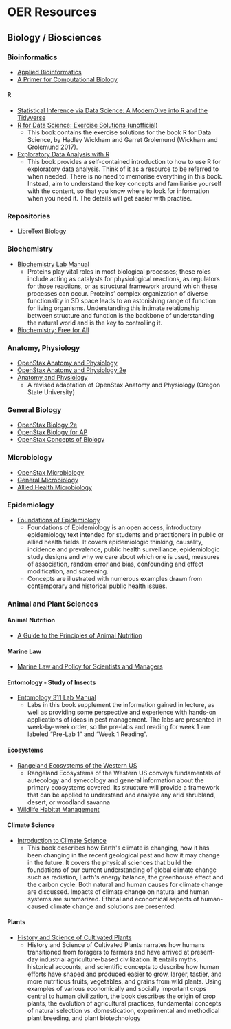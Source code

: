 # OER Resources

## Biology / Biosciences

### Bioinformatics
- [Applied Bioinformatics](https://open.oregonstate.education/appliedbioinformatics)
- [A Primer for Computational Biology](https://open.oregonstate.education/computationalbiology)
#### R
- [Statistical Inference via Data Science: A ModernDive into R and the Tidyverse](https://moderndive.com/index.html)  
- [R for Data Science: Exercise Solutions (unofficial)](https://jrnold.github.io/r4ds-exercise-solutions/index.html)
  - This book contains the exercise solutions for the book R for Data Science, by Hadley Wickham and Garret Grolemund (Wickham and Grolemund 2017).  
- [Exploratory Data Analysis with R](https://tuos-bio-data-skills.github.io/intro-eda-book/)
  - This book provides a self-contained introduction to how to use R for exploratory data analysis. Think of it as a resource to be referred to when needed. There is no need to memorise everything in this book. Instead, aim to understand the key concepts and familiarise yourself with the content, so that you know where to look for information when you need it. The details will get easier with practise.

### Repositories
- [LibreText Biology](https://bio.libretexts.org/)

### Biochemistry
- [Biochemistry Lab Manual](https://open.oregonstate.education/chembiolab)
  - Proteins play vital roles in most biological processes; these roles include acting as catalysts for physiological reactions, as regulators for those reactions, or as structural framework around which these processes can occur. Proteins’ complex organization of diverse functionality in 3D space leads to an astonishing range of function for living organisms. Understanding this intimate relationship between structure and function is the backbone of understanding the natural world and is the key to controlling it.
- [Biochemistry: Free for All](https://open.oregonstate.education/biochemfreeforall)

### Anatomy, Physiology
- [OpenStax Anatomy and Physiology](https://openstax.org/details/books/anatomy-and-physiology)
- [OpenStax Anatomy and Physiology 2e](https://openstax.org/details/books/anatomy-and-physiology-2e)
- [Anatomy and Physiology](https://open.oregonstate.education/aandp)
  - A revised adaptation of OpenStax Anatomy and Physiology (Oregon State University)

### General Biology
- [OpenStax Biology 2e](https://openstax.org/details/books/biology-2e)
- [OpenStax Biology for AP](https://openstax.org/details/books/biology-ap-courses)
- [OpenStax Concepts of Biology](https://openstax.org/details/books/concepts-biology)

### Microbiology
- [OpenStax Microbiology](https://openstax.org/details/books/microbiology)
- [General Microbiology](https://open.oregonstate.education/generalmicrobiology/)
- [Allied Health Microbiology](https://open.oregonstate.education/microbiology)

### Epidemiology
- [Foundations of Epidemiology](https://open.oregonstate.education/epidemiology)
  - Foundations of Epidemiology is an open access, introductory epidemiology text intended for students and practitioners in public or allied health fields. It covers epidemiologic thinking, causality, incidence and prevalence, public health surveillance, epidemiologic study designs and why we care about which one is used, measures of association, random error and bias, confounding and effect modification, and screening.
  - Concepts are illustrated with numerous examples drawn from contemporary and historical public health issues.

### Animal and Plant Sciences
#### Animal Nutrition
- [A Guide to the Principles of Animal Nutrition](https://open.oregonstate.education/animalnutrition)

#### Marine Law
- [Marine Law and Policy for Scientists and Managers](https://open.oregonstate.education/mlpsm)

#### Entomology - Study of Insects
- [Entomology 311 Lab Manual](https://open.oregonstate.education/entomology-lab-manual)
  - Labs in this book supplement the information gained in lecture, as well as providing some perspective and experience with hands-on applications of ideas in pest management. The labs are presented in week-by-week order, so the pre-labs and reading for week 1 are labeled “Pre-Lab 1” and “Week 1 Reading”.

#### Ecosystems
- [Rangeland Ecosystems of the Western US](https://open.oregonstate.education/rangelandecosystems)
  - Rangeland Ecosystems of the Western US conveys fundamentals of autecology and synecology and general information about the primary ecosystems covered. Its structure will provide a framework that can be applied to understand and analyze any arid shrubland, desert, or woodland savanna
- [Wildlife Habitat Management](https://open.oregonstate.education/wildlifehabitat)

#### Climate Science
- [Introduction to Climate Science](https://open.oregonstate.education/climatechange)
  - This book describes how Earth's climate is changing, how it has been changing in the recent geological past and how it may change in the future. It covers the physical sciences that build the foundations of our current understanding of global climate change such as radiation, Earth's energy balance, the greenhouse effect and the carbon cycle. Both natural and human causes for climate change are discussed. Impacts of climate change on natural and human systems are summarized. Ethical and economical aspects of human-caused climate change and solutions are presented.

#### Plants
- [History and Science of Cultivated Plants](https://open.oregonstate.education/cultivatedplants)
  - History and Science of Cultivated Plants narrates how humans transitioned from foragers to farmers and have arrived at present-day industrial agriculture-based civilization. It entails myths, historical accounts, and scientific concepts to describe how human efforts have shaped and produced easier to grow, larger, tastier, and more nutritious fruits, vegetables, and grains from wild plants. Using examples of various economically and socially important crops central to human civilization, the book describes the origin of crop plants, the evolution of agricultural practices, fundamental concepts of natural selection vs. domestication, experimental and methodical plant breeding, and plant biotechnology
